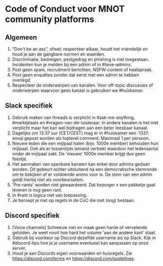 # Code of Conduct voor MNOT community platforms

## Algemeen
1. "Don't be an ass", ofwel: respecteer elkaar, houdt het vriendelijk en houd je aan de gangbare normen en waarden.
1. Discriminatie, bedreigen, pestgedrag en phishing is niet toegestaan. Incidenten kun je melden bij een admin of in #lieve-admins.
1. Post geen spam, recruitment berichten, NSFW-content of haatspraak.
1. Post geen enquêtes zonder dat eerst met een admin te hebben overlegd.
1. Respecteer de onderwerpen van kanalen. Voor off-topic discussies of onderwerpen waarvoor geen kanaal is gebruiken we #huiskamer.

## Slack specifiek
1. Gebruik maken van threads is verplicht in #ask-me-anything, #marktplaats en #vragen-van-de-luisteraar. In andere kanalen is het niet verplicht maar het kan wel bijdragen aan een beter leesbaar kanaal.
1. Dagelijks om 13:37 uur (CET/CEST) mag er in #huiskamer een :1337: emoji gepost worden als toplevel comment. Maximaal 1 per persoon.
1. Nieuwe leden die een mijlpaal halen (bijv. 1000e member) behouden hun mijlpaal. Ook als er tussentijds iemand vertrekt waardoor het ledenaantal onder de mijlpaal zakt. De 'nieuwe' 1000e member krijgt dus geen feestje.
1. Het aanmaken van openbare kanalen kan enkel door admins gedaan worden. Dit gebeurt echter uitsluitend na een democratische stemronde om te bekijken of er voldoende animo voor is. De stem van een admin geldt hierbij niet als voorkeursstem.
1. 'Pre-rants' worden niet gewaardeerd. Dat bezorger x een pakketje gaat leveren is nog geen rant.
1. In #rant is logica niet van toepassing.
1. Je beroept je niet op regels in de CoC die niet (nog) bestaan.

## Discord specifiek
1. [Voice channels] Schreeuw niet en maak geen harde of vervelende geluiden. Je weet nooit hoe hard het volume 'aan de andere kant' staat.
1. Gebruik bij voorkeur op Discord dezelfde username als op Slack. Kijk in #discord-tips hoe je je username eventueel kan aanpassen op onze server.
1. Houd je aan Discords eigen voorwaarden en huisregels. Zie https://discord.com/terms en https://discord.com/guidelines.
